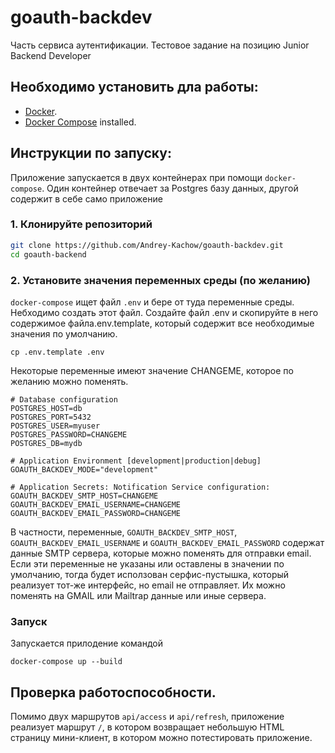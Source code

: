 # goauth-backdev
Часть сервиса аутентификации. Тестовое задание на позицию Junior Backend Developer

## Необходимо установить дла работы:

- [Docker](https://www.docker.com/get-started).
- [Docker Compose](https://docs.docker.com/compose/install/) installed.

## Инструкции по запуску:
Приложение запускается в двух контейнерах при помощи `docker-compose`. Один контейнер отвечает за Postgres базу данных, другой содержит в себе само приложение

### 1. Клонируйте репозиторий

```bash
git clone https://github.com/Andrey-Kachow/goauth-backdev.git
cd goauth-backend
```

### 2. Установите значения переменных среды (по желанию)
`docker-compose` ищет файл `.env` и бере от туда переменные среды. Небходимо создать этот файл.
Создайте файл .env и скопируйте в него содержимое файла.env.template, который содержит все необходимые значения по умолчанию.
```
cp .env.template .env
```

Некоторые переменные имеют значение CHANGEME, которое по желанию можно поменять.
```
# Database configuration
POSTGRES_HOST=db
POSTGRES_PORT=5432
POSTGRES_USER=myuser
POSTGRES_PASSWORD=CHANGEME
POSTGRES_DB=mydb

# Application Environment [development|production|debug]
GOAUTH_BACKDEV_MODE="development"

# Application Secrets: Notification Service configuration: 
GOAUTH_BACKDEV_SMTP_HOST=CHANGEME
GOAUTH_BACKDEV_EMAIL_USERNAME=CHANGEME
GOAUTH_BACKDEV_EMAIL_PASSWORD=CHANGEME

```
В частности, переменные,  `GOAUTH_BACKDEV_SMTP_HOST`, `GOAUTH_BACKDEV_EMAIL_USERNAME` и `GOAUTH_BACKDEV_EMAIL_PASSWORD` содержат данные SMTP сервера, которые можно поменять для отправки email.
Если эти переменные не указаны или оставлены в значении по умолчанию, тогда будет исползован серфис-пустышка, который реализует тот-же интерфейс, но email не отправляет.
Их можно поменять на GMAIL или Mailtrap данные или иные сервера.

### Запуск
Запускается прилодение командой
```
docker-compose up --build
```

## Проверка работоспособности.
Помимо двух маршрутов `api/access` и `api/refresh`, приложение реализует маршрут `/`, в котором возвращает небольшую HTML страницу мини-клиент, в котором можно потестировать приложение.

